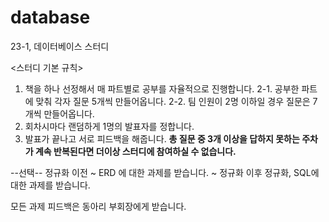 # database
23-1, 데이터베이스 스터디

<스터디 기본 규칙>
1. 책을 하나 선정해서 매 파트별로 공부를 자율적으로 진행합니다.
2-1. 공부한 파트에 맞춰 각자 질문 5개씩 만들어옵니다.
2-2. 팀 인원이 2명 이하일 경우 질문은 7개씩 만들어옵니다.
3. 회차시마다 랜덤하게 1명의 발표자를 정합니다.
4. 발표가 끝나고 서로 피드백을 해줍니다.
**총 질문 중 3개 이상을 답하지 못하는 주차가 계속 반복된다면 더이상 스터디에 참여하실 수 없습니다.**

--선택--
정규화 이전 ~
ERD 에 대한 과제를 받습니다.
~ 정규화 이후
정규화, SQL에 대한 과제를 받습니다.

모든 과제 피드백은 동아리 부회장에게 받습니다.

